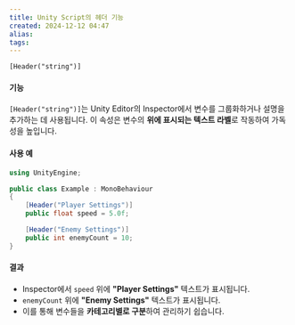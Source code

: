 ```yaml
---
title: Unity Script의 헤더 기능
created: 2024-12-12 04:47
alias:
tags:
---
```

`[Header("string")]`

#### **기능**

`[Header("string")]`는 Unity Editor의 Inspector에서 변수를 그룹화하거나 설명을 추가하는 데 사용됩니다. 이 속성은 변수의 **위에 표시되는 텍스트 라벨**로 작동하여 가독성을 높입니다.

#### **사용 예**

```csharp
using UnityEngine;

public class Example : MonoBehaviour
{
    [Header("Player Settings")]
    public float speed = 5.0f;

    [Header("Enemy Settings")]
    public int enemyCount = 10;
}
```

#### **결과**

- Inspector에서 `speed` 위에 **"Player Settings"** 텍스트가 표시됩니다.
- `enemyCount` 위에 **"Enemy Settings"** 텍스트가 표시됩니다.
- 이를 통해 변수들을 **카테고리별로 구분**하여 관리하기 쉽습니다.


